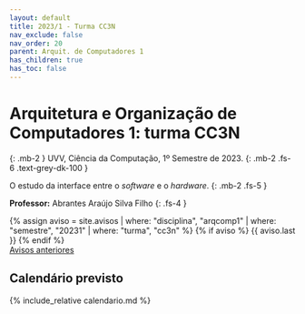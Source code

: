 ```yaml
---
layout: default
title: 2023/1 - Turma CC3N
nav_exclude: false
nav_order: 20
parent: Arquit. de Computadores 1
has_children: true
has_toc: false
---
```


# **Arquitetura e Organização de Computadores 1: turma CC3N**
{: .mb-2 }
UVV, Ciência da Computação, 1º Semestre de 2023.
{: .mb-2 .fs-6 .text-grey-dk-100 }

O estudo da interface entre o *software* e o *hardware*.
{: .mb-2 .fs-5 }

**Professor:** Abrantes Araújo Silva Filho
{: .fs-4 }

<div class="d-flex">
  <div class="flex-justify-start" style="flex-grow: 1">
  {% assign aviso = site.avisos
     | where: "disciplina", "arqcomp1"
     | where: "semestre", "20231"
     | where: "turma", "cc3n" %}
  {% if aviso %}
    {{ aviso.last }}
  {% endif %}
  </div>
</div>
<div style="flex-grow: 0">
  <a href="{{ page.dir }}avisos" class="btn btn-outline">Avisos anteriores</a>
</div>

## Calendário previsto

{% include_relative calendario.md %}
